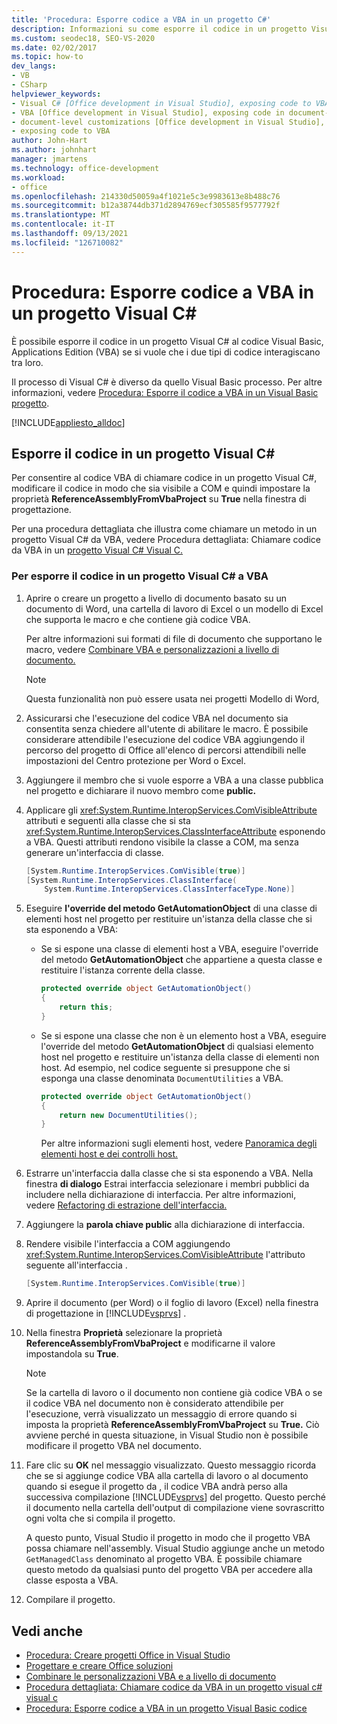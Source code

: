```yaml
---
title: 'Procedura: Esporre codice a VBA in un progetto C#'
description: Informazioni su come esporre il codice in un progetto Visual C# a codice Visual Basic, Applications Edition (VBA) se si vuole che i due tipi di codice interagiscano tra loro.
ms.custom: seodec18, SEO-VS-2020
ms.date: 02/02/2017
ms.topic: how-to
dev_langs:
- VB
- CSharp
helpviewer_keywords:
- Visual C# [Office development in Visual Studio], exposing code to VBA
- VBA [Office development in Visual Studio], exposing code in document-level customizations
- document-level customizations [Office development in Visual Studio], exposing code
- exposing code to VBA
author: John-Hart
ms.author: johnhart
manager: jmartens
ms.technology: office-development
ms.workload:
- office
ms.openlocfilehash: 214330d50059a4f1021e5c3e9983613e8b488c76
ms.sourcegitcommit: b12a38744db371d2894769ecf305585f9577792f
ms.translationtype: MT
ms.contentlocale: it-IT
ms.lasthandoff: 09/13/2021
ms.locfileid: "126710082"
---
```

# <a name="how-to-expose-code-to-vba-in-a-visual-c-project"></a>Procedura: Esporre codice a VBA in un progetto Visual C#
  È possibile esporre il codice in un progetto Visual C# al codice Visual Basic, Applications Edition (VBA) se si vuole che i due tipi di codice interagiscano tra loro.

 Il processo di Visual C# è diverso da quello Visual Basic processo. Per altre informazioni, vedere [Procedura: Esporre il codice a VBA in un Visual Basic progetto](../vsto/how-to-expose-code-to-vba-in-a-visual-basic-project.md).

 [!INCLUDE[appliesto_alldoc](../vsto/includes/appliesto-alldoc-md.md)]

## <a name="expose-code-in-a-visual-c-project"></a>Esporre il codice in un progetto Visual C#
 Per consentire al codice VBA di chiamare codice in un progetto Visual C#, modificare il codice in modo che sia visibile a COM e quindi impostare la proprietà **ReferenceAssemblyFromVbaProject** su **True** nella finestra di progettazione.

 Per una procedura dettagliata che illustra come chiamare un metodo in un progetto Visual C# da VBA, vedere Procedura dettagliata: Chiamare codice da VBA in un [progetto Visual C&#35; Visual C.](../vsto/walkthrough-calling-code-from-vba-in-a-visual-csharp-project.md)

### <a name="to-expose-code-in-a-visual-c-project-to-vba"></a>Per esporre il codice in un progetto Visual C# a VBA

1. Aprire o creare un progetto a livello di documento basato su un documento di Word, una cartella di lavoro di Excel o un modello di Excel che supporta le macro e che contiene già codice VBA.

    Per altre informazioni sui formati di file di documento che supportano le macro, vedere [Combinare VBA e personalizzazioni a livello di documento.](../vsto/combining-vba-and-document-level-customizations.md)

   > [!NOTE]
   > Questa funzionalità non può essere usata nei progetti Modello di Word,

2. Assicurarsi che l'esecuzione del codice VBA nel documento sia consentita senza chiedere all'utente di abilitare le macro. È possibile considerare attendibile l'esecuzione del codice VBA aggiungendo il percorso del progetto di Office all'elenco di percorsi attendibili nelle impostazioni del Centro protezione per Word o Excel.

3. Aggiungere il membro che si vuole esporre a VBA a una classe pubblica nel progetto e dichiarare il nuovo membro come **public.**

4. Applicare gli <xref:System.Runtime.InteropServices.ComVisibleAttribute> attributi e seguenti alla classe che si sta <xref:System.Runtime.InteropServices.ClassInterfaceAttribute> esponendo a VBA. Questi attributi rendono visibile la classe a COM, ma senza generare un'interfaccia di classe.

   ```csharp
   [System.Runtime.InteropServices.ComVisible(true)]
   [System.Runtime.InteropServices.ClassInterface(
       System.Runtime.InteropServices.ClassInterfaceType.None)]
   ```

5. Eseguire **l'override del metodo GetAutomationObject** di una classe di elementi host nel progetto per restituire un'istanza della classe che si sta esponendo a VBA:

   - Se si espone una classe di elementi host a VBA, eseguire l'override del metodo **GetAutomationObject** che appartiene a questa classe e restituire l'istanza corrente della classe.

     ```csharp
     protected override object GetAutomationObject()
     {
         return this;
     }
     ```

   - Se si espone una classe che non è un elemento host a VBA, eseguire l'override del metodo **GetAutomationObject** di qualsiasi elemento host nel progetto e restituire un'istanza della classe di elementi non host. Ad esempio, nel codice seguente si presuppone che si esponga una classe denominata `DocumentUtilities` a VBA.

     ```csharp
     protected override object GetAutomationObject()
     {
         return new DocumentUtilities();
     }
     ```

     Per altre informazioni sugli elementi host, vedere [Panoramica degli elementi host e dei controlli host.](../vsto/host-items-and-host-controls-overview.md)

6. Estrarre un'interfaccia dalla classe che si sta esponendo a VBA. Nella finestra **di dialogo** Estrai interfaccia selezionare i membri pubblici da includere nella dichiarazione di interfaccia. Per altre informazioni, vedere [Refactoring di estrazione dell'interfaccia.](../ide/reference/extract-interface.md)

7. Aggiungere la **parola chiave public** alla dichiarazione di interfaccia.

8. Rendere visibile l'interfaccia a COM aggiungendo <xref:System.Runtime.InteropServices.ComVisibleAttribute> l'attributo seguente all'interfaccia .

   ```csharp
   [System.Runtime.InteropServices.ComVisible(true)]
   ```

9. Aprire il documento (per Word) o il foglio di lavoro (Excel) nella finestra di progettazione in [!INCLUDE[vsprvs](../sharepoint/includes/vsprvs-md.md)] .

10. Nella finestra **Proprietà** selezionare la proprietà **ReferenceAssemblyFromVbaProject** e modificarne il valore impostandola su **True**.

    > [!NOTE]
    > Se la cartella di lavoro o il documento non contiene già codice VBA o se il codice VBA nel documento non è considerato attendibile per l'esecuzione, verrà visualizzato un messaggio di errore quando si imposta la proprietà **ReferenceAssemblyFromVbaProject** su **True.** Ciò avviene perché in questa situazione, in Visual Studio non è possibile modificare il progetto VBA nel documento.

11. Fare clic su **OK** nel messaggio visualizzato. Questo messaggio ricorda che se si aggiunge codice VBA alla cartella di lavoro o al documento quando si esegue il progetto da , il codice VBA andrà perso alla successiva compilazione [!INCLUDE[vsprvs](../sharepoint/includes/vsprvs-md.md)] del progetto. Questo perché il documento nella cartella dell'output di compilazione viene sovrascritto ogni volta che si compila il progetto.

     A questo punto, Visual Studio il progetto in modo che il progetto VBA possa chiamare nell'assembly. Visual Studio aggiunge anche un metodo `GetManagedClass` denominato al progetto VBA. È possibile chiamare questo metodo da qualsiasi punto del progetto VBA per accedere alla classe esposta a VBA.

12. Compilare il progetto.

## <a name="see-also"></a>Vedi anche
- [Procedura: Creare progetti Office in Visual Studio](../vsto/how-to-create-office-projects-in-visual-studio.md)
- [Progettare e creare Office soluzioni](../vsto/designing-and-creating-office-solutions.md)
- [Combinare le personalizzazioni VBA e a livello di documento](../vsto/combining-vba-and-document-level-customizations.md)
- [Procedura dettagliata: Chiamare codice da VBA in un progetto visual c&#35; visual c](../vsto/walkthrough-calling-code-from-vba-in-a-visual-csharp-project.md)
- [Procedura: Esporre codice a VBA in un progetto Visual Basic codice](../vsto/how-to-expose-code-to-vba-in-a-visual-basic-project.md)
